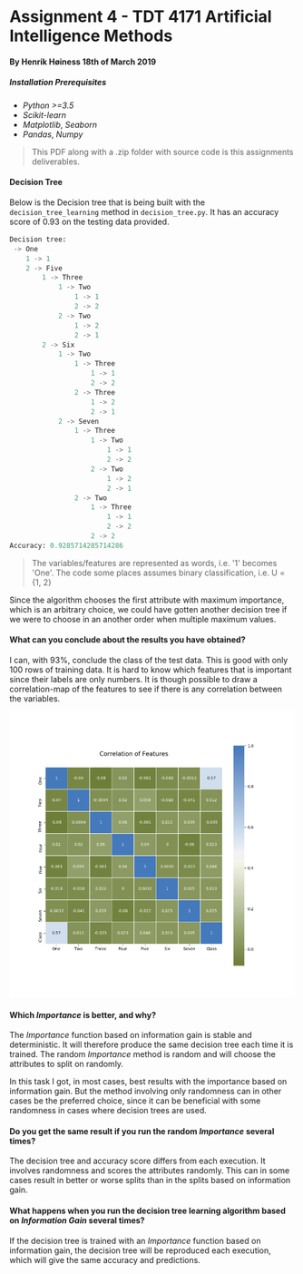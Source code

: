 # Assignment 4 - TDT 4171 Artificial Intelligence Methods

#### By Henrik Høiness 18th of March 2019

##### Installation Prerequisites

* *Python >=3.5*
* *Scikit-learn*
* *Matplotlib*, *Seaborn*
* *Pandas*, *Numpy*

> This PDF along with a .zip folder with source code is this assignments deliverables.

#### Decision Tree

Below is the Decision tree that is being built with the `decision_tree_learning` method in `decision_tree.py`. It has an accuracy score of $0.93$ on the testing data provided.


```python
Decision tree:
 -> One
	1 -> 1
	2 -> Five
		1 -> Three
			1 -> Two
				1 -> 1
				2 -> 2
			2 -> Two
				1 -> 2
				2 -> 1
		2 -> Six
			1 -> Two
				1 -> Three
					1 -> 1
					2 -> 2
				2 -> Three
					1 -> 2
					2 -> 1
			2 -> Seven
				1 -> Three
					1 -> Two
						1 -> 1
						2 -> 2
					2 -> Two
						1 -> 2
						2 -> 1
				2 -> Two
					1 -> Three
						1 -> 1
						2 -> 2
					2 -> 2
Accuracy: 0.9285714285714286
```

> The variables/features are represented as words, i.e. '1' becomes 'One'.
> The code some places assumes binary classification, i.e. U = {1, 2}


Since the algorithm chooses the first attribute with maximum importance, which is an arbitrary choice, we could have gotten another decision tree if we were to choose in an another order when multiple maximum values.


#### What can you conclude about the results you have obtained?

I can, with $93\%$, conclude the class of the test data. This is good with only 100 rows of training data. It is hard to know which features that is important since their labels are only numbers. It is though possible to draw a correlation-map of the features to see if there is any correlation between the variables.

![Correlation Map](correlation_map.png)

#### Which $Importance$ is better, and why?

The $Importance$ function based on information gain is stable and deterministic. It will therefore produce the same decision tree each time it is trained. The random $Importance$ method is random and will choose the attributes to split on randomly.

In this task I got, in most cases, best results with the importance based on information gain. But the method involving only randomness can in other cases be the preferred choice, since it can be beneficial with some randomness in cases where decision trees are used. 

  
#### Do you get the same result if you run the random $Importance$ several times?

The decision tree and accuracy score differs from each execution. It involves randomness and scores the attributes randomly. This can in some cases result in better or worse splits than in the splits based on information gain.


#### What happens when you run the decision tree learning algorithm based on $Information\ Gain$ several times?

If the decision tree is trained with an $Importance$ function based on information gain, the decision tree will be reproduced each execution, which will give the same accuracy and predictions.